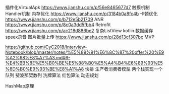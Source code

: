 
插件化VirtualApk https://www.jianshu.com/p/56e8465677d7
触摸机制
Handler机制
内存优化 https://www.jianshu.com/p/3184b0a8fc4b
卡顿优化 https://www.jianshu.com/p/b712e5b21709
ANR https://www.jianshu.com/p/8c0a3dd5fbb4
Retrofit https://www.jianshu.com/p/ac218d886be2
复杂ListView
kotlin
数据缓存
speex录音
图片批量上传 https://www.jianshu.com/p/28d13cf307bc
MVP


https://github.com/CyC2018/Interview-Notebook/blob/master/notes/%E5%89%91%E6%8C%87%20offer%20%E9%A2%98%E8%A7%A3.md#6-%E4%BB%8E%E5%B0%BE%E5%88%B0%E5%A4%B4%E6%89%93%E5%8D%B0%E9%93%BE%E8%A1%A8
快排
生产者消费者模型
两个栈实现一个队列
斐波那契数列
洗牌算法
红包算法
动态规划


HashMap原理
